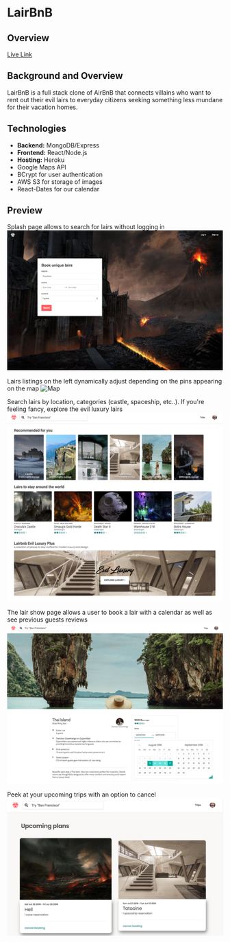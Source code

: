 # LairBnB

## Overview
[Live Link](https://lairbnbb.herokuapp.com/#/)

## Background and Overview
LairBnB is a full stack clone of AirBnB that connects villains who want to rent out their evil lairs to everyday citizens seeking something less mundane for their vacation homes.

## Technologies

* **Backend:** MongoDB/Express
* **Frontend:** React/Node.js
* **Hosting:** Heroku
* Google Maps API 
* BCrypt for user authentication
* AWS S3 for storage of images
* React-Dates for our calendar 

## Preview

Splash page allows to search for lairs without logging in
![Splash](./frontend/src/assets/screenshots/splash.png)

Lairs listings on the left dynamically adjust depending on the pins appearing on the map
![Map](./frontend/src/assets/screenshots/map2.gif)

Search lairs by location, categories (castle, spaceship, etc..). If you're feeling fancy, explore the evil luxury lairs
![Home](./frontend/src/assets/screenshots/home.png)

The lair show page allows a user to book a lair with a calendar as well as see previous guests reviews
![Lair show](./frontend/src/assets/screenshots/lairshow.png)

Peek at your upcoming trips with an option to cancel
![Trips](./frontend/src/assets/screenshots/trips.png)


